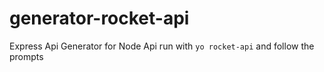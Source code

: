 # generator-rocket-api
Express Api Generator for Node Api
run with `yo rocket-api` and follow the prompts
